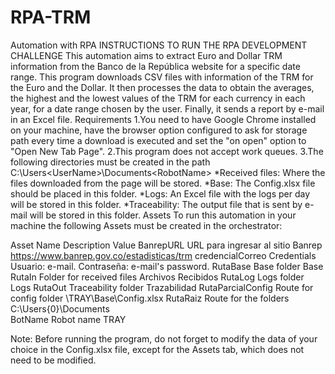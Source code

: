 # RPA-TRM
Automation with RPA
INSTRUCTIONS TO RUN THE RPA DEVELOPMENT CHALLENGE
This automation aims to extract Euro and Dollar TRM information from the Banco de la República website for a specific date range. This program downloads CSV files with information of the TRM for the Euro and the Dollar. It then processes the data to obtain the averages, the highest and the lowest values of the TRM for each currency in each year, for a date range chosen by the user. Finally, it sends a report by e-mail in an Excel file.
Requirements
1.You need to have Google Chrome installed on your machine, have the browser option configured to ask for storage path every time a download is executed and set the "on open" option to "Open New Tab Page". 
2.This program does not accept work queues.
3.The following directories must be created in the path C:\Users\<UserName>\Documents\<RobotName>
*Received files: Where the files downloaded from the page will be stored.
*Base: The Config.xlsx file should be placed in this folder.
*Logs: An Excel file with the logs per day will be stored in this folder.
*Traceability: The output file that is sent by e-mail will be stored in this folder.
Assets
To run this automation in your machine the following Assets must be created in the orchestrator:


Asset Name	                         Description	                                       Value
BanrepURL		               URL para ingresar al sitio Banrep                 https://www.banrep.gov.co/estadisticas/trm
credencialCorreo		                 Credentials                Usuario: e-mail. Contraseña: e-mail's password.
RutaBase	                          Base folder	                                        Base
RutaIn	                       Folder for received files	                      Archivos Recibidos
RutaLog	                              Logs folder	                                    Logs
RutaOut	                          Traceability folder                            Trazabilidad
RutaParcialConfig	               Route for config folder     	                \TRAY\Base\Config.xlsx
RutaRaiz	                       Route for the folders	                       C:\Users\{0}\Documents\
BotName	                          Robot name                                        	TRAY

Note: Before running the program, do not forget to modify the data of your choice in the Config.xlsx file, except for the Assets tab, which does not need to be modified.
